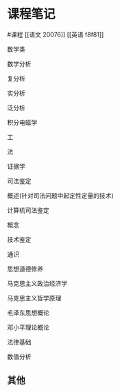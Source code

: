 # 课程笔记
#课程
[[语文 20076]]
[[英语 f8f81]]

数学类

数学分析

复分析

实分析

泛分析

积分电磁学

工

法

证据学

司法鉴定

概述(针对司法问题中起定性定量的技术)

计算机司法鉴定

概念

技术鉴定

通识

思想道德修养

马克思主义政治经济学

马克思主义哲学原理

毛泽东思想概论

邓小平理论概论

法律基础

数值分析

## 其他